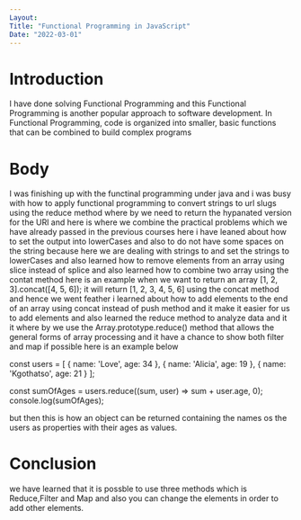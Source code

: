 ```yaml
---
Layout:
Title: "Functional Programming in JavaScript"
Date: "2022-03-01"
---
```


# Introduction

I have done solving Functional Programming and this Functional Programming is another popular approach to software development. In Functional Programming, code is organized into smaller, basic functions that can be combined to build complex programs 

# Body

I was finishing up with the functinal programming under java and i was busy with how to apply functional programming to convert strings to url slugs using the reduce method where by we need to return the hypanated version for the URl and here is where we combine the practical problems which we have already passed in the previous courses here i have leaned about how to set the output into lowerCases and also to do not have some spaces on the string because here we are dealing with strings to and set the strings to lowerCases  and also learned how to remove elements from an array using slice instead of splice and also learned how to combine two array using the contat method here is an example when we want to return an array [1, 2, 3].concat([4, 5, 6]); it will return [1, 2, 3, 4, 5, 6] using the concat method and hence we went feather i learned about how to add elements to the end of an array using concat instead of push method and it make it easier for us to add elements and also learned the reduce method to analyze data  and it it where by we use the Array.prototype.reduce() method that allows the general forms of array processing and it have a chance to show both filter and map if possible here is an example below

const users = [
  { name: 'Love', age: 34 },
  { name: 'Alicia', age: 19 },
  { name: 'Kgothatso', age: 21 }
];

const sumOfAges = users.reduce((sum, user) => sum + user.age, 0);
console.log(sumOfAges);

but then this is how an object can be returned containing the names os the users as properties with their ages as values.

# Conclusion 

we have learned that it is possble to use three methods which is Reduce,Filter and Map and also you can change the elements in order to add other elements. 
